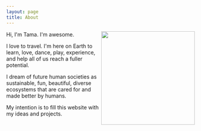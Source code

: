 ```yaml
---
layout: page
title: About
---
```


<img src="/res/aboutphoto.jpeg" width="250" height="250" align="right">

Hi, I'm Tama.
I'm awesome.

I love to travel. I'm here on Earth to learn, love, dance, play, experience, and help all of us reach a fuller potential.

I dream of future human societies as sustainable, fun, beautiful, diverse ecosystems that are cared for and made better by humans.

My intention is to fill this website with my ideas and projects.
